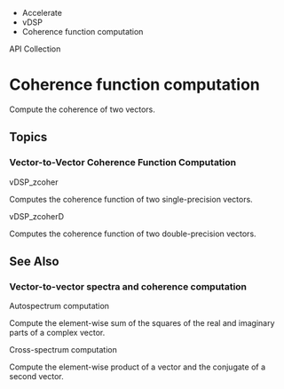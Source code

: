 

- Accelerate
- vDSP
-  Coherence function computation 

API Collection

# Coherence function computation

Compute the coherence of two vectors.

## Topics

### Vector-to-Vector Coherence Function Computation

vDSP_zcoher

Computes the coherence function of two single-precision vectors.

vDSP_zcoherD

Computes the coherence function of two double-precision vectors.

## See Also

### Vector-to-vector spectra and coherence computation

Autospectrum computation

Compute the element-wise sum of the squares of the real and imaginary parts of a complex vector.

Cross-spectrum computation

Compute the element-wise product of a vector and the conjugate of a second vector.

